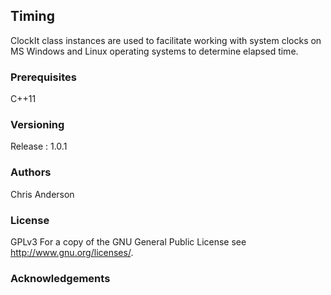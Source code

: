 ## Timing
ClockIt class instances are used to facilitate working with system clocks on MS Windows and Linux operating systems to determine elapsed time.
### Prerequisites
C++11
### Versioning
Release : 1.0.1
### Authors
Chris Anderson
### License
GPLv3  For a copy of the GNU General Public License see <http://www.gnu.org/licenses/>.
### Acknowledgements













